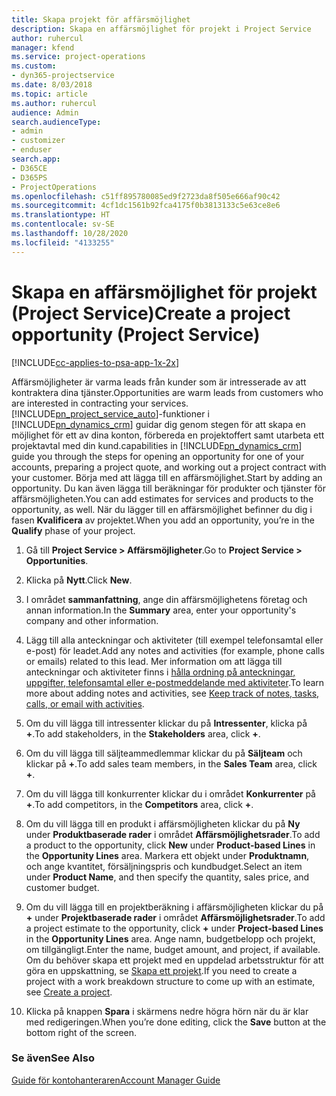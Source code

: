 ```yaml
---
title: Skapa projekt för affärsmöjlighet
description: Skapa en affärsmöjlighet för projekt i Project Service
author: ruhercul
manager: kfend
ms.service: project-operations
ms.custom:
- dyn365-projectservice
ms.date: 8/03/2018
ms.topic: article
ms.author: ruhercul
audience: Admin
search.audienceType:
- admin
- customizer
- enduser
search.app:
- D365CE
- D365PS
- ProjectOperations
ms.openlocfilehash: c51ff895780085ed9f2723da8f505e666af90c42
ms.sourcegitcommit: 4cf1dc1561b92fca4175f0b3813133c5e63ce8e6
ms.translationtype: HT
ms.contentlocale: sv-SE
ms.lasthandoff: 10/28/2020
ms.locfileid: "4133255"
---
```

# <a name="create-a-project-opportunity-project-service"></a><span data-ttu-id="21290-103">Skapa en affärsmöjlighet för projekt (Project Service)</span><span class="sxs-lookup"><span data-stu-id="21290-103">Create a project opportunity (Project Service)</span></span>

[!INCLUDE[cc-applies-to-psa-app-1x-2x](../includes/cc-applies-to-psa-app-1x-2x.md)]

<span data-ttu-id="21290-104">Affärsmöjligheter är varma leads från kunder som är intresserade av att kontraktera dina tjänster.</span><span class="sxs-lookup"><span data-stu-id="21290-104">Opportunities are warm leads from customers who are interested in contracting your services.</span></span> [!INCLUDE[pn_project_service_auto](../includes/pn-project-service-auto.md)]<span data-ttu-id="21290-105">-funktioner i [!INCLUDE[pn_dynamics_crm](../includes/pn-dynamics-crm.md)] guidar dig genom stegen för att skapa en möjlighet för ett av dina konton, förbereda en projektoffert samt utarbeta ett projektavtal med din kund.</span><span class="sxs-lookup"><span data-stu-id="21290-105">capabilities in [!INCLUDE[pn_dynamics_crm](../includes/pn-dynamics-crm.md)] guide you through the steps for opening an opportunity for one of your accounts, preparing a project quote, and working out a project contract with your customer.</span></span> <span data-ttu-id="21290-106">Börja med att lägga till en affärsmöjlighet.</span><span class="sxs-lookup"><span data-stu-id="21290-106">Start by adding an opportunity.</span></span> <span data-ttu-id="21290-107">Du kan även lägga till beräkningar för produkter och tjänster för affärsmöjligheten.</span><span class="sxs-lookup"><span data-stu-id="21290-107">You can add estimates for services and products to the opportunity, as well.</span></span> <span data-ttu-id="21290-108">När du lägger till en affärsmöjlighet befinner du dig i fasen **Kvalificera** av projektet.</span><span class="sxs-lookup"><span data-stu-id="21290-108">When you add an opportunity, you’re in the **Qualify** phase of your project.</span></span>  
  
1.  <span data-ttu-id="21290-109">Gå till **Project Service > Affärsmöjligheter**.</span><span class="sxs-lookup"><span data-stu-id="21290-109">Go to **Project Service > Opportunities**.</span></span>  
  
2.  <span data-ttu-id="21290-110">Klicka på **Nytt**.</span><span class="sxs-lookup"><span data-stu-id="21290-110">Click **New**.</span></span>  
  
3.  <span data-ttu-id="21290-111">I området **sammanfattning**, ange din affärsmöjlighetens företag och annan information.</span><span class="sxs-lookup"><span data-stu-id="21290-111">In the **Summary** area, enter your opportunity's company and other information.</span></span>  
  
4.  <span data-ttu-id="21290-112">Lägg till alla anteckningar och aktiviteter (till exempel telefonsamtal eller e-post) för leadet.</span><span class="sxs-lookup"><span data-stu-id="21290-112">Add any notes and activities (for example, phone calls or emails) related to this lead.</span></span> <span data-ttu-id="21290-113">Mer information om att lägga till anteckningar och aktiviteter finns i [hålla ordning på anteckningar, uppgifter, telefonsamtal eller e-postmeddelande med aktiviteter](https://docs.microsoft.com/dynamics365/customerengagement/on-premises/basics/work-with-activities).</span><span class="sxs-lookup"><span data-stu-id="21290-113">To learn more about adding notes and activities, see [Keep track of notes, tasks, calls, or email with activities](https://docs.microsoft.com/dynamics365/customerengagement/on-premises/basics/work-with-activities).</span></span>  
  
5.  <span data-ttu-id="21290-114">Om du vill lägga till intressenter klickar du på **Intressenter**, klicka på **+**.</span><span class="sxs-lookup"><span data-stu-id="21290-114">To add stakeholders, in the **Stakeholders** area, click **+**.</span></span>  
  
6.  <span data-ttu-id="21290-115">Om du vill lägga till säljteammedlemmar klickar du på **Säljteam** och klickar på **+**.</span><span class="sxs-lookup"><span data-stu-id="21290-115">To add sales team members, in the **Sales Team** area, click **+**.</span></span>  
  
7.  <span data-ttu-id="21290-116">Om du vill lägga till konkurrenter klickar du i området **Konkurrenter** på **+**.</span><span class="sxs-lookup"><span data-stu-id="21290-116">To add competitors, in the **Competitors** area, click **+**.</span></span>  
  
8.  <span data-ttu-id="21290-117">Om du vill lägga till en produkt i affärsmöjligheten klickar du på **Ny** under **Produktbaserade rader** i området **Affärsmöjlighetsrader**.</span><span class="sxs-lookup"><span data-stu-id="21290-117">To add a product to the opportunity, click **New** under **Product-based Lines** in the **Opportunity Lines** area.</span></span> <span data-ttu-id="21290-118">Markera ett objekt under **Produktnamn**, och ange kvantitet, försäljningspris och kundbudget.</span><span class="sxs-lookup"><span data-stu-id="21290-118">Select an item under **Product Name**, and then specify the quantity, sales price, and customer budget.</span></span>  
  
9. <span data-ttu-id="21290-119">Om du vill lägga till en projektberäkning i affärsmöjligheten klickar du på **+** under **Projektbaserade rader** i området **Affärsmöjlighetsrader**.</span><span class="sxs-lookup"><span data-stu-id="21290-119">To add a project estimate to the opportunity, click **+** under **Project-based Lines** in the **Opportunity Lines** area.</span></span> <span data-ttu-id="21290-120">Ange namn, budgetbelopp och projekt, om tillgängligt.</span><span class="sxs-lookup"><span data-stu-id="21290-120">Enter the name, budget amount, and project, if available.</span></span> <span data-ttu-id="21290-121">Om du behöver skapa ett projekt med en uppdelad arbetsstruktur för att göra en uppskattning, se [Skapa ett projekt](../psa/create-project.md).</span><span class="sxs-lookup"><span data-stu-id="21290-121">If you need to create a project with a work breakdown structure to come up with an estimate, see [Create a project](../psa/create-project.md).</span></span>  
  
10. <span data-ttu-id="21290-122">Klicka på knappen **Spara** i skärmens nedre högra hörn när du är klar med redigeringen.</span><span class="sxs-lookup"><span data-stu-id="21290-122">When you’re done editing, click the **Save** button at the bottom right of the screen.</span></span>  
  
### <a name="see-also"></a><span data-ttu-id="21290-123">Se även</span><span class="sxs-lookup"><span data-stu-id="21290-123">See Also</span></span>  
 [<span data-ttu-id="21290-124">Guide för kontohanteraren</span><span class="sxs-lookup"><span data-stu-id="21290-124">Account Manager Guide</span></span>](../psa/account-manager-guide.md)

